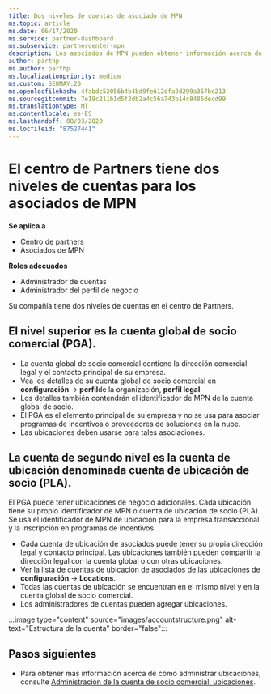```yaml
---
title: Dos niveles de cuentas de asociado de MPN
ms.topic: article
ms.date: 06/17/2020
ms.service: partner-dashboard
ms.subservice: partnercenter-mpn
description: Los asociados de MPN pueden obtener información acerca de los dos niveles de cuentas del centro de Partners, la cuenta global de socio comercial (PGA) y la cuenta de ubicación de asociados (PLA).
author: parthp
ms.author: parthp
ms.localizationpriority: medium
ms.custom: SEOMAY.20
ms.openlocfilehash: 4fabdc52056b4b4bd9fe612dfa2d299a357be213
ms.sourcegitcommit: 7e19c211b1d5f2db2a4c56a743b14c8485decd99
ms.translationtype: MT
ms.contentlocale: es-ES
ms.lasthandoff: 08/03/2020
ms.locfileid: "87527441"
---
```

# <a name="partner-center-has-two-levels-of-accounts-for-mpn-partners"></a>El centro de Partners tiene dos niveles de cuentas para los asociados de MPN

**Se aplica a**

- Centro de partners
- Asociados de MPN

**Roles adecuados**

- Administrador de cuentas
- Administrador del perfil de negocio


Su compañía tiene dos niveles de cuentas en el centro de Partners.

## <a name="the-top-level-is-the-partner-global-account-pga"></a>El nivel superior es la cuenta global de socio comercial (PGA).

- La cuenta global de socio comercial contiene la dirección comercial legal y el contacto principal de su empresa. 
- Vea los detalles de su cuenta global de socio comercial en **configuración**  ->  **perfil**de la organización, **perfil legal**.
- Los detalles también contendrán el identificador de MPN de la cuenta global de socio. 
- El PGA es el elemento principal de su empresa y no se usa para asociar programas de incentivos o proveedores de soluciones en la nube. 
- Las ubicaciones deben usarse para tales asociaciones.

## <a name="the-second-level-account-is-the-location-account-called-partner-location-account-pla"></a>La cuenta de segundo nivel es la cuenta de ubicación denominada cuenta de ubicación de socio (PLA).

El PGA puede tener ubicaciones de negocio adicionales. Cada ubicación tiene su propio identificador de MPN o cuenta de ubicación de socio (PLA). Se usa el identificador de MPN de ubicación para la empresa transaccional y la inscripción en programas de incentivos.

- Cada cuenta de ubicación de asociados puede tener su propia dirección legal y contacto principal. Las ubicaciones también pueden compartir la dirección legal con la cuenta global o con otras ubicaciones.
- Ver la lista de cuentas de ubicación de asociados de las ubicaciones de **configuración**  ->  **Locations**.
- Todas las cuentas de ubicación se encuentran en el mismo nivel y en la cuenta global de socio comercial.
- Los administradores de cuentas pueden agregar ubicaciones.

:::image type="content" source="images/accountstructure.png" alt-text="Estructura de la cuenta" border="false":::

## <a name="next-steps"></a>Pasos siguientes

- Para obtener más información acerca de cómo administrar ubicaciones, consulte [Administración de la cuenta de socio comercial: ubicaciones](manage-locations.md).
